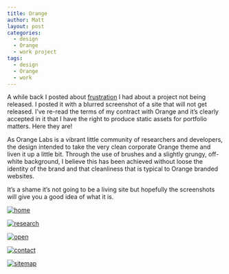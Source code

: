 ```yaml
---
title: Orange
author: Matt
layout: post
categories:
  - design
  - Orange
  - work project
tags:
  - design
  - Orange
  - work
---
```

A while back I posted about [frustration](/frustration/) I had about a project not being released. I posted it with a blurred screenshot of a site that will not get released. I&#8217;ve re-read the terms of my contract with Orange and it&#8217;s clearly accepted in it that I have the right to produce static assets for portfolio matters. Here they are!

<!--more-->

As Orange Labs is a vibrant little community of researchers and developers, the design intended to take the very clean corporate Orange theme and liven it up a little bit. Through the use of brushes and a slightly grungy, off-white background, I believe this has been achieved without loose the identity of the brand and that cleanliness that is typical to Orange branded websites.

It&#8217;s a shame it&#8217;s not going to be a living site but hopefully the screenshots will give you a good idea of what it is.


<div class='gallery'>
    <dl class='gallery-item'>
        <dt class='gallery-icon attachement'>
          <a href="{{ "home.jpg" | image_path | cdn }}" title="kodes home" rel="lightbox[517]"><img src="{{ "home_r300.jpg" | image_path | cdn }}" alt="home" /></a>
        </dt>
    </dl>
    <dl class='gallery-item'>
        <dt class='gallery-icon attachement'>
          <a href="{{ "research.jpg" | image_path | cdn }}" title="research" rel="lightbox[517]"><img src="{{ "research_r300.jpg" | image_path | cdn }}" alt="research" /></a>
        </dt>
    </dl>
    <dl class='gallery-item'>
        <dt class='gallery-icon attachement'>
          <a href="{{ "open.jpg" | image_path | cdn }}" title="open" rel="lightbox[517]"><img src="{{ "open_r300.jpg" | image_path | cdn }}" alt="open" /></a>
        </dt>
    </dl>
    <dl class='gallery-item'>
        <dt class='gallery-icon attachement'>
          <a href="{{ "contact.jpg" | image_path | cdn }}" title="contact" rel="lightbox[517]"><img src="{{ "contact_r300.jpg" | image_path | cdn }}" alt="contact" /></a>
        </dt>
    </dl>
    <dl class='gallery-item'>
        <dt class='gallery-icon attachement'>
          <a href="{{ "sitemap.jpg" | image_path | cdn }}" title="sitemap" rel="lightbox[517]"><img src="{{ "sitemap_r300.jpg" | image_path | cdn }}" alt="sitemap" /></a>
        </dt>
    </dl>
</div>